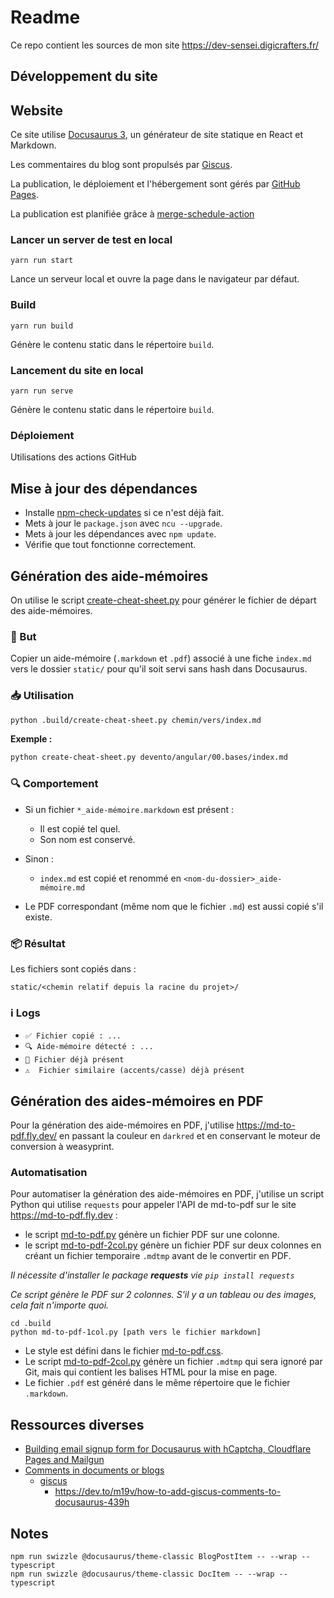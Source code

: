 # Readme

Ce repo contient les sources de mon site https://dev-sensei.digicrafters.fr/

## Développement du site

## Website

Ce site utilise [Docusaurus 3](https://docusaurus.io/), un générateur de site statique en React et Markdown.

Les commentaires du blog sont propulsés par [Giscus](https://giscus.app/fr).

La publication, le déploiement et l'hébergement sont gérés par [GitHub Pages](https://pages.github.com/).

La publication est planifiée grâce à [merge-schedule-action](https://github.com/gr2m/merge-schedule-action)

### Lancer un server de test en local

```shell
yarn run start
```

Lance un serveur local et ouvre la page dans le navigateur par défaut.

### Build

```shell
yarn run build
```

Génère le contenu static dans le répertoire `build`.

### Lancement du site en local 

```shell
yarn run serve
```

Génère le contenu static dans le répertoire `build`.

### Déploiement

Utilisations des actions GitHub

## Mise à jour des dépendances

- Installe [npm-check-updates](https://www.npmjs.com/package/npm-check-updates) si ce n'est déjà fait.
- Mets à jour le `package.json` avec `ncu --upgrade`.
- Mets à jour les dépendances avec `npm update`.
- Vérifie que tout fonctionne correctement.


## Génération des aide-mémoires

On utilise le script [create-cheat-sheet.py](.build/create-cheat-sheet.py) pour générer le fichier de départ des aide-mémoires.

### 🎯 But

Copier un aide-mémoire (`.markdown` et `.pdf`) associé à une fiche `index.md` vers le dossier `static/` pour qu'il soit servi sans hash dans Docusaurus.

### 📥 Utilisation

```bash
python .build/create-cheat-sheet.py chemin/vers/index.md
```

**Exemple :**

```bash
python create-cheat-sheet.py devento/angular/00.bases/index.md
```

### 🔍 Comportement

* Si un fichier `*_aide-mémoire.markdown` est présent :

  * Il est copié tel quel.
  * Son nom est conservé.

* Sinon :

  * `index.md` est copié et renommé en `<nom-du-dossier>_aide-mémoire.md`

* Le PDF correspondant (même nom que le fichier `.md`) est aussi copié s'il existe.

### 📦 Résultat

Les fichiers sont copiés dans :

```
static/<chemin relatif depuis la racine du projet>/
```

### ℹ️ Logs

* `✅ Fichier copié : ...`
* `🔍 Aide-mémoire détecté : ...`
* `🔸 Fichier déjà présent`
* `⚠️  Fichier similaire (accents/casse) déjà présent`

## Génération des aides-mémoires en PDF

Pour la génération des aide-mémoires en PDF, j'utilise https://md-to-pdf.fly.dev/ en passant la couleur en `darkred` et en conservant le moteur de conversion à weasyprint.

### Automatisation

Pour automatiser la génération des aide-mémoires en PDF, j'utilise un script Python qui utilise `requests` pour appeler l'API de md-to-pdf sur le site https://md-to-pdf.fly.dev :
- le script [md-to-pdf.py](.build/md-to-pdf-1col.py) génère un fichier PDF sur une colonne.
- le script [md-to-pdf-2col.py](.build/md-to-pdf-2col.py) génère un fichier PDF sur deux colonnes en créant un fichier temporaire `.mdtmp` avant de le convertir en PDF.

_Il nécessite d'installer le package **requests** vie `pip install requests`_

_Ce script génère le PDF sur 2 colonnes. S'il y a un tableau ou des images, cela fait n'importe quoi._

```shell
cd .build
python md-to-pdf-1col.py [path vers le fichier markdown]
```

- Le style est défini dans le fichier [md-to-pdf.css](.build/md-to-pdf.css).
- Le script [md-to-pdf-2col.py](.build/md-to-pdf-2col.py) génère un fichier `.mdtmp` qui sera ignoré par Git, mais qui contient les balises HTML pour la mise en page.
- Le fichier `.pdf` est généré dans le même répertoire que le fichier `.markdown`.

## Ressources diverses

- [Building email signup form for Docusaurus with hCaptcha, Cloudflare Pages and Mailgun](https://pglet.io/blog/email-sign-form-for-docusaurus-with-hcaptcha-cloudflare-pages-and-mailgun/)
- [Comments in documents or blogs](https://docusaurus.io/fr/feature-requests/p/comments-in-documents-or-blogs)
  - [giscus](https://giscus.app/fr)
    - https://dev.to/m19v/how-to-add-giscus-comments-to-docusaurus-439h

## Notes

```shell
npm run swizzle @docusaurus/theme-classic BlogPostItem -- --wrap --typescript
npm run swizzle @docusaurus/theme-classic DocItem -- --wrap --typescript
```

